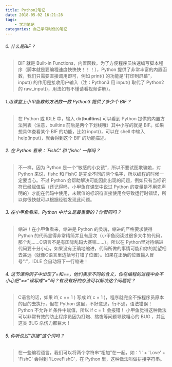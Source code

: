 ```yaml
---
title: Python2笔记
date: 2018-05-02 16:21:28
tags:
    - 学习笔记
categories: 自己学习时做的笔记
---
```

###### 0. 什么是BIF？
> BIF 就是 Built-in Functions，内置函数。为了方便程序员快速编写脚本程序（脚本就是要编程速度快快快！！！），Python 提供了非常丰富的内置函数，我们只需要直接调用即可，例如 print() 的功能是“打印到屏幕”，input() 的作用是接收用户输入（注：Python3 用 input() 取代了 Python2 的 raw_input()，用法如有不懂请看视频讲解）。
###### 1.用课堂上小甲鱼教的方法数一数 Python3 提供了多少个 BIF？
> 在 Python 或 IDLE 中，输入 dir(__builtins__) 可以看到 Python 提供的内置方法列表（注意，builtins 前后是两个下划线哦）其中小写的就是 BIF。如果想具体查看某个 BIF 的功能，比如 input()，可以在 shell 中输入 help(input)，就会得到这个 BIF 的功能描述。
###### 2. 在 Python 看来：'FishC' 和 'fishc' 一样吗？
> 不一样，因为 Python 是一个“敏感的小女孩”，所以不要试图欺骗她，对 Python 来说，fishc 和 FishC 是完全不同的两个名字，所以编程的时候一定要当心。不过 Python 会帮助解决可能因此出现的问题，例如只有当标识符已经赋值后（还记得吗，小甲鱼在课堂中说过 Python 的变量是不用先声明的）才能在代码中使用，未赋值的标识符直接使用会导致运行时错误，所以你很快就可以根据经验发现此问题。
###### 3. 在小甲鱼看来，Python 中什么是最重要的？你赞同吗？
> 缩进！在小甲鱼看来，缩进是 Python 的灵魂，缩进的严格要求使得 Python 的代码显得非常精简并且有层次（小甲鱼阅读过很多大牛的代码，那个乱......C语言不是有国际乱码大赛嘛......）。所以在 Python里对待缩进代码要十分小心，如果没有正确地缩进，代码所做的事情可能和你的期望相去甚远（就像C语言里边括号打错了位置）。如果在正确的位置输入冒号“:”，IDLE 会自动将下一行缩进！
###### 4. 这节课的例子中出现了=和==，他们表示不同的含义，你在编程的过程中会不小心把“==”误写成“=”吗？有没有好的办法可以解决这个问题呢？
> C语言的话，如果 if( c == 1 ) 写成 if( c = 1 )，程序就完全不按程序员原本的目的去执行，但在 Python 这里，不好意思，行不通，语法错误！Python 不允许 if 条件中赋值，所以 if c = 1: 会报错！
小甲鱼觉得这种做法可以非常有效的防止程序员因为打炮、熬夜等问题导致粗心的 BUG ，并且这类 BUG 杀伤力都巨大！
###### 5. 你听说过“拼接”这个词吗？
> 在一些编程语言，我们可以将两个字符串“相加”在一起，如：'I' + 'Love' + 'FishC' 会得到 'ILoveFishC'，在 Python 里，这种做法叫做拼接字符串。